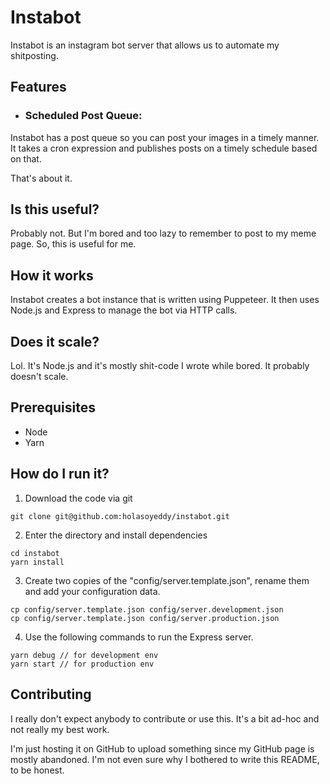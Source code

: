 # Instabot

Instabot is an instagram bot server that allows us to automate my shitposting.

## Features

* ### Scheduled Post Queue: 
Instabot has a post queue so you can post your images in a timely manner. It takes a cron expression and publishes posts on a timely schedule based on that.

That's about it.

## Is this useful?

Probably not. But I'm bored and too lazy to remember to post to my meme page. So, this is useful for me.

## How it works

Instabot creates a bot instance that is written using Puppeteer. It then uses Node.js and Express to manage the bot via HTTP calls.

## Does it scale?

Lol. It's Node.js and it's mostly shit-code I wrote while bored. It probably doesn't scale.

## Prerequisites
* Node
* Yarn

## How do I run it?

1. Download the code via git

`git clone git@github.com:holasoyeddy/instabot.git`

2. Enter the directory and install dependencies
```
cd instabot
yarn install
```

3. Create two copies of the "config/server.template.json", rename them and add your configuration data.
```
cp config/server.template.json config/server.development.json
cp config/server.template.json config/server.production.json
```

4. Use the following commands to run the Express server.
```
yarn debug // for development env
yarn start // for production env
```

## Contributing

I really don't expect anybody to contribute or use this. It's a bit ad-hoc and not really my best work. 

I'm just hosting it on GitHub to upload something since my GitHub page is mostly abandoned. I'm not even sure why I bothered to write this README, to be honest.